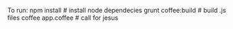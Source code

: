 To run:
npm install # install node dependecies
grunt coffee:build # build .js files
coffee app.coffee # call for jesus
